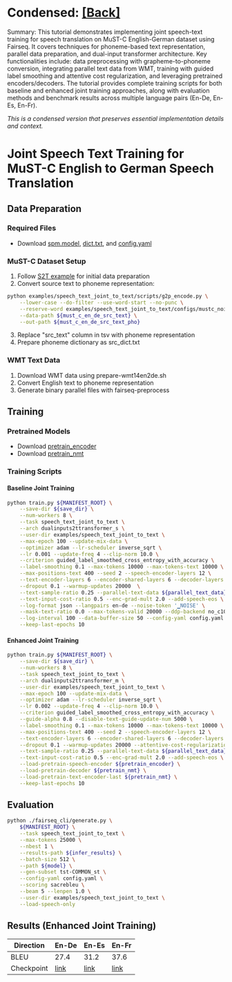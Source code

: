 # Condensed: [[Back]](..)

Summary: This tutorial demonstrates implementing joint speech-text training for speech translation on MuST-C English-German dataset using Fairseq. It covers techniques for phoneme-based text representation, parallel data preparation, and dual-input transformer architecture. Key functionalities include: data preprocessing with grapheme-to-phoneme conversion, integrating parallel text data from WMT, training with guided label smoothing and attentive cost regularization, and leveraging pretrained encoders/decoders. The tutorial provides complete training scripts for both baseline and enhanced joint training approaches, along with evaluation methods and benchmark results across multiple language pairs (En-De, En-Es, En-Fr).

*This is a condensed version that preserves essential implementation details and context.*

# Joint Speech Text Training for MuST-C English to German Speech Translation

## Data Preparation

### Required Files
- Download [spm.model](https://dl.fbaipublicfiles.com/joint_speech_text_4_s2t/must_c/en_de/spm.model), [dict.txt](https://dl.fbaipublicfiles.com/joint_speech_text_4_s2t/must_c/en_de/dict.txt), and [config.yaml](https://dl.fbaipublicfiles.com/joint_speech_text_4_s2t/must_c/en_de/config.yaml)

### MuST-C Dataset Setup
1. Follow [S2T example](https://github.com/pytorch/fairseq/blob/main/examples/speech_to_text/docs/mustc_example.md) for initial data preparation
2. Convert source text to phoneme representation:
```bash
python examples/speech_text_joint_to_text/scripts/g2p_encode.py \
    --lower-case --do-filter --use-word-start --no-punc \
    --reserve-word examples/speech_text_joint_to_text/configs/mustc_noise.list \
    --data-path ${must_c_en_de_src_text} \
    --out-path ${must_c_en_de_src_text_pho}
```
3. Replace "src_text" column in tsv with phoneme representation
4. Prepare phoneme dictionary as src_dict.txt

### WMT Text Data
1. Download WMT data using prepare-wmt14en2de.sh
2. Convert English text to phoneme representation
3. Generate binary parallel files with fairseq-preprocess

## Training

### Pretrained Models
- Download [pretrain_encoder](https://dl.fbaipublicfiles.com/fairseq/s2t/mustc_joint_asr_transformer_m.pt)
- Download [pretrain_nmt](https://dl.fbaipublicfiles.com/joint_speech_text_4_s2t/must_c/en_de/checkpoint_mt.pt)

### Training Scripts

#### Baseline Joint Training
```bash
python train.py ${MANIFEST_ROOT} \
    --save-dir ${save_dir} \
    --num-workers 8 \
    --task speech_text_joint_to_text \
    --arch dualinputs2ttransformer_s \
    --user-dir examples/speech_text_joint_to_text \
    --max-epoch 100 --update-mix-data \
    --optimizer adam --lr-scheduler inverse_sqrt \
    --lr 0.001 --update-freq 4 --clip-norm 10.0 \
    --criterion guided_label_smoothed_cross_entropy_with_accuracy \
    --label-smoothing 0.1 --max-tokens 10000 --max-tokens-text 10000 \
    --max-positions-text 400 --seed 2 --speech-encoder-layers 12 \
    --text-encoder-layers 6 --encoder-shared-layers 6 --decoder-layers 6 \
    --dropout 0.1 --warmup-updates 20000  \
    --text-sample-ratio 0.25 --parallel-text-data ${parallel_text_data} \
    --text-input-cost-ratio 0.5 --enc-grad-mult 2.0 --add-speech-eos \
    --log-format json --langpairs en-de --noise-token '▁NOISE' \
    --mask-text-ratio 0.0 --max-tokens-valid 20000 --ddp-backend no_c10d \
    --log-interval 100 --data-buffer-size 50 --config-yaml config.yaml \
    --keep-last-epochs 10
```

#### Enhanced Joint Training
```bash
python train.py ${MANIFEST_ROOT} \
    --save-dir ${save_dir} \
    --num-workers 8 \
    --task speech_text_joint_to_text \
    --arch dualinputs2ttransformer_m \
    --user-dir examples/speech_text_joint_to_text \
    --max-epoch 100 --update-mix-data \
    --optimizer adam --lr-scheduler inverse_sqrt \
    --lr 0.002 --update-freq 4 --clip-norm 10.0 \
    --criterion guided_label_smoothed_cross_entropy_with_accuracy \
    --guide-alpha 0.8 --disable-text-guide-update-num 5000 \
    --label-smoothing 0.1 --max-tokens 10000 --max-tokens-text 10000 \
    --max-positions-text 400 --seed 2 --speech-encoder-layers 12 \
    --text-encoder-layers 6 --encoder-shared-layers 6 --decoder-layers 6 \
    --dropout 0.1 --warmup-updates 20000 --attentive-cost-regularization 0.02 \
    --text-sample-ratio 0.25 --parallel-text-data ${parallel_text_data} \
    --text-input-cost-ratio 0.5 --enc-grad-mult 2.0 --add-speech-eos \
    --load-pretrain-speech-encoder ${pretrain_encoder} \
    --load-pretrain-decoder ${pretrain_nmt} \
    --load-pretrain-text-encoder-last ${pretrain_nmt} \
    --keep-last-epochs 10
```

## Evaluation
```bash
python ./fairseq_cli/generate.py \
    ${MANIFEST_ROOT} \
    --task speech_text_joint_to_text \
    --max-tokens 25000 \
    --nbest 1 \
    --results-path ${infer_results} \
    --batch-size 512 \
    --path ${model} \
    --gen-subset tst-COMMON_st \
    --config-yaml config.yaml \
    --scoring sacrebleu \
    --beam 5 --lenpen 1.0 \
    --user-dir examples/speech_text_joint_to_text \
    --load-speech-only
```

## Results (Enhanced Joint Training)
| Direction | En-De | En-Es | En-Fr |
|-----------|-------|-------|-------|
| BLEU      | 27.4  | 31.2  | 37.6  |
| Checkpoint| [link](https://dl.fbaipublicfiles.com/joint_speech_text_4_s2t/must_c/en_de/checkpoint_ave_10.pt) | [link](https://dl.fbaipublicfiles.com/joint_speech_text_4_s2t/must_c/en_es/checkpoint_ave_10.pt) | [link](https://dl.fbaipublicfiles.com/joint_speech_text_4_s2t/must_c/en_fr/checkpoint_ave_10.pt) |